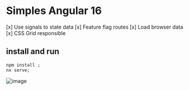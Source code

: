 # Simples Angular 16

[x] Use signals to state data
[x] Feature flag routes
[x] Load browser data
[x] CSS Grid responsible

## install and run

```
npm install ;
nx serve;
```

![image](https://github.com/duard/angular16-css-grid/assets/36894/76bbe132-1cee-41b8-9607-c80ba593ffa3)
